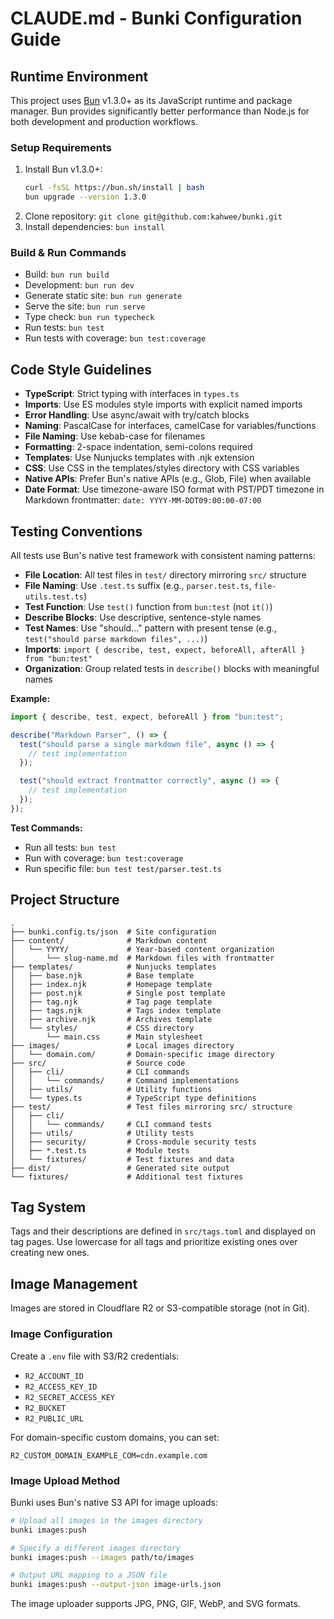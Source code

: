 # CLAUDE.md - Bunki Configuration Guide

## Runtime Environment

This project uses [Bun](https://bun.sh/) v1.3.0+ as its JavaScript runtime and package manager. Bun provides significantly better performance than Node.js for both development and production workflows.

### Setup Requirements

1. Install Bun v1.3.0+:
   ```bash
   curl -fsSL https://bun.sh/install | bash
   bun upgrade --version 1.3.0
   ```
2. Clone repository: `git clone git@github.com:kahwee/bunki.git`
3. Install dependencies: `bun install`

### Build & Run Commands

- Build: `bun run build`
- Development: `bun run dev`
- Generate static site: `bun run generate`
- Serve the site: `bun run serve`
- Type check: `bun run typecheck`
- Run tests: `bun test`
- Run tests with coverage: `bun test:coverage`

## Code Style Guidelines

- **TypeScript**: Strict typing with interfaces in `types.ts`
- **Imports**: Use ES modules style imports with explicit named imports
- **Error Handling**: Use async/await with try/catch blocks
- **Naming**: PascalCase for interfaces, camelCase for variables/functions
- **File Naming**: Use kebab-case for filenames
- **Formatting**: 2-space indentation, semi-colons required
- **Templates**: Use Nunjucks templates with .njk extension
- **CSS**: Use CSS in the templates/styles directory with CSS variables
- **Native APIs**: Prefer Bun's native APIs (e.g., Glob, File) when available
- **Date Format**: Use timezone-aware ISO format with PST/PDT timezone in Markdown frontmatter:
  `date: YYYY-MM-DDT09:00:00-07:00`

## Testing Conventions

All tests use Bun's native test framework with consistent naming patterns:

- **File Location**: All test files in `test/` directory mirroring `src/` structure
- **File Naming**: Use `.test.ts` suffix (e.g., `parser.test.ts`, `file-utils.test.ts`)
- **Test Function**: Use `test()` function from `bun:test` (not `it()`)
- **Describe Blocks**: Use descriptive, sentence-style names
- **Test Names**: Use "should..." pattern with present tense (e.g., `test("should parse markdown files", ...)`)
- **Imports**: `import { describe, test, expect, beforeAll, afterAll } from "bun:test"`
- **Organization**: Group related tests in `describe()` blocks with meaningful names

**Example:**
```typescript
import { describe, test, expect, beforeAll } from "bun:test";

describe("Markdown Parser", () => {
  test("should parse a single markdown file", async () => {
    // test implementation
  });

  test("should extract frontmatter correctly", async () => {
    // test implementation
  });
});
```

**Test Commands:**
- Run all tests: `bun test`
- Run with coverage: `bun test:coverage`
- Run specific file: `bun test test/parser.test.ts`

## Project Structure

```
.
├── bunki.config.ts/json  # Site configuration
├── content/              # Markdown content
│   └── YYYY/             # Year-based content organization
│       └── slug-name.md  # Markdown files with frontmatter
├── templates/            # Nunjucks templates
│   ├── base.njk          # Base template
│   ├── index.njk         # Homepage template
│   ├── post.njk          # Single post template
│   ├── tag.njk           # Tag page template
│   ├── tags.njk          # Tags index template
│   ├── archive.njk       # Archives template
│   └── styles/           # CSS directory
│       └── main.css      # Main stylesheet
├── images/               # Local images directory
│   └── domain.com/       # Domain-specific image directory
├── src/                  # Source code
│   ├── cli/              # CLI commands
│   │   └── commands/     # Command implementations
│   ├── utils/            # Utility functions
│   └── types.ts          # TypeScript type definitions
├── test/                 # Test files mirroring src/ structure
│   ├── cli/
│   │   └── commands/     # CLI command tests
│   ├── utils/            # Utility tests
│   ├── security/         # Cross-module security tests
│   ├── *.test.ts         # Module tests
│   └── fixtures/         # Test fixtures and data
├── dist/                 # Generated site output
└── fixtures/             # Additional test fixtures
```

## Tag System

Tags and their descriptions are defined in `src/tags.toml` and displayed on tag pages. Use lowercase for all tags and prioritize existing ones over creating new ones.

## Image Management

Images are stored in Cloudflare R2 or S3-compatible storage (not in Git).

### Image Configuration

Create a `.env` file with S3/R2 credentials:

- `R2_ACCOUNT_ID`
- `R2_ACCESS_KEY_ID`
- `R2_SECRET_ACCESS_KEY`
- `R2_BUCKET`
- `R2_PUBLIC_URL`

For domain-specific custom domains, you can set:

```
R2_CUSTOM_DOMAIN_EXAMPLE_COM=cdn.example.com
```

### Image Upload Method

Bunki uses Bun's native S3 API for image uploads:

```bash
# Upload all images in the images directory
bunki images:push

# Specify a different images directory
bunki images:push --images path/to/images

# Output URL mapping to a JSON file
bunki images:push --output-json image-urls.json
```

The image uploader supports JPG, PNG, GIF, WebP, and SVG formats.

